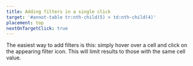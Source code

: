 ```yaml
---
title: Adding filters in a single click
target: '#annot-table tr:nth-child(5) > td:nth-child(4)'
placement: top
nextOnTargetClick: true
---
```


The easiest way to add filters is this: simply hover over a cell and click on the appearing filter icon. This will limit results to those with the same cell value.
